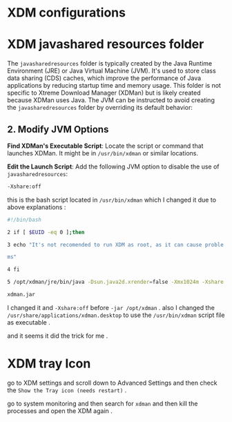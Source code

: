 # XDM configurations

# XDM javashared resources folder

The `javasharedresources` folder is typically created by the Java Runtime Environment (JRE) or Java Virtual Machine (JVM). It's used to store class data sharing (CDS) caches, which improve the performance of Java applications by reducing startup time and memory usage. This folder is not specific to Xtreme Download Manager (XDMan) but is likely created because XDMan uses Java.
The JVM can be instructed to avoid creating the `javasharedresources` folder by overriding its default behavior:
## 2. Modify JVM Options

**Find XDMan's Executable Script**: Locate the script or command that launches XDMan. It might be in `/usr/bin/xdman` or similar locations.

**Edit the Launch Script**: Add the following JVM option to disable the use of `javasharedresources`:

```bash
-Xshare:off
```


this is the bash script located in `/usr/bin/xdman` which I changed it due to above explanations :

```bash
#!/bin/bash

2 if [ $EUID -eq 0 ];then

3 echo "It's not recomended to run XDM as root, as it can cause proble

ms"

4 fi

5 /opt/xdman/jre/bin/java -Dsun.java2d.xrender=false -Xmx1024m -Xshare:off -jar /opt/xdman/

xdman.jar

```

I changed it and `-Xshare:off` before `-jar /opt/xdman` . also I changed the `/usr/share/applications/xdman.desktop` to use the `/usr/bin/xdman` script file as executable .

and it seems it did the trick for me .

# XDM tray Icon

go to XDM settings and scroll down to Advanced Settings and then check the `Show the Tray icon (needs restart)` .

go to system monitoring and then search for `xdman` and then kill the processes and open the XDM again .